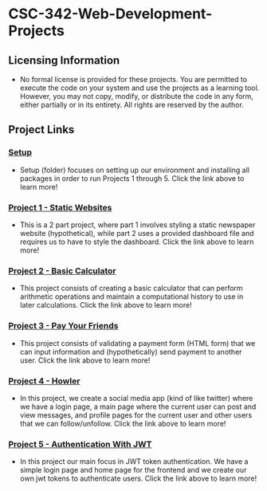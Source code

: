 # CSC-342-Web-Development-Projects

## Licensing Information

- No formal license is provided for these projects. You are permitted to execute the code on your system and use the projects as a learning tool. However, you may not copy, modify, or distribute the code in any form, either partially or in its entirety. All rights are reserved by the author.

## Project Links

### [Setup](./Setup/README.md)

- Setup (folder) focuses on setting up our environment and installing all packages in order to run Projects 1 through 5. Click the link above to learn more!

### [Project 1 - Static Websites](./Project1/README.md)

- This is a 2 part project, where part 1 involves styling a static newspaper website (hypothetical), while part 2 uses a provided dashboard file and requires us to have to style the dashboard. Click the link above to learn more!

### [Project 2 - Basic Calculator](./Project2/README.md)

- This project consists of creating a basic calculator that can perform arithmetic operations and maintain a computational history to use in later calculations. Click the link above to learn more!

### [Project 3 - Pay Your Friends](./Project3/README.md)

- This project consists of validating a payment form (HTML form) that we can input information and (hypothetically) send payment to another user. Click the link above to learn more!

### [Project 4 - Howler](./Project4/README.md)

- In this project, we create a social media app (kind of like twitter) where we have a login page, a main page where the current user can post and view messages, and profile pages for the current user and other users that we can follow/unfollow. Click the link above to learn more!

### [Project 5 - Authentication With JWT](./Homework5/README.md)

- In this project our main focus in JWT token authentication. We have a simple login page and home page for the frontend and we create our own jwt tokens to authenticate users. Click the link above to learn more!
